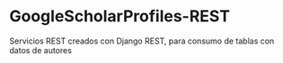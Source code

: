 # GoogleScholarProfiles-REST
Servicios REST creados con Django REST, para consumo de tablas con datos de autores
